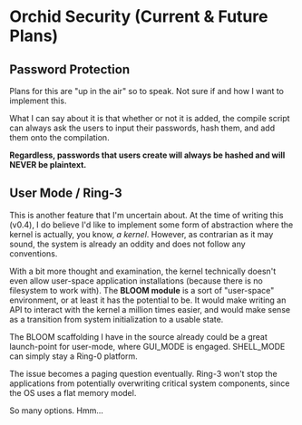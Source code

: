 # Orchid Security (Current & Future Plans)

## Password Protection
Plans for this are "up in the air" so to speak. Not sure if and how I want to implement this.

What I can say about it is that whether or not it is added, the compile script can always ask the users to input their passwords, hash them, and add them onto the compilation.

**Regardless, passwords that users create will always be hashed and will NEVER be plaintext.**

## User Mode / Ring-3
This is another feature that I'm uncertain about. At the time of writing this (v0.4), I do believe I'd like to implement some form of abstraction where the kernel is actually, you know, _a kernel_. However, as contrarian as it may sound, the system is already an oddity and does not follow any conventions.

With a bit more thought and examination, the kernel technically doesn't even allow user-space application installations (because there is no filesystem to work with). The **BLOOM module** is a sort of "user-space" environment, or at least it has the potential to be. It would make writing an API to interact with the kernel a million times easier, and would make sense as a transition from system initialization to a usable state.

The BLOOM scaffolding I have in the source already could be a great launch-point for user-mode, where GUI_MODE is engaged. SHELL_MODE can simply stay a Ring-0 platform.

The issue becomes a paging question eventually. Ring-3 won't stop the applications from potentially overwriting critical system components, since the OS uses a flat memory model.

So many options. Hmm...

